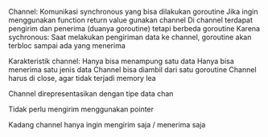 Channel: Komunikasi synchronous yang bisa dilakukan goroutine
    Jika ingin menggunakan function return value gunakan channel
    Di channel terdapat pengirim dan penerima (duanya goroutine) tetapi berbeda goroutine
    Karena sychronous: Saat melakukan pengiriman data ke channel, goroutine akan terbloc sampai ada yang menerima

Karakteristik channel: 
    Hanya bisa menampung satu data
    Hanya bisa menerima satu jenis data 
    Channel bisa diambil dari satu goroutine 
    Channel harus di close, agar tidak terjadi memory lea

Channel direpresentasikan dengan tipe data chan

Tidak perlu mengirim menggunakan pointer

Kadang channel hanya ingin mengirim saja / menerima saja